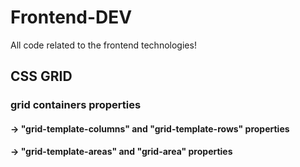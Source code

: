 # Frontend-DEV
All code related to the frontend  technologies!

<!-- CSS folder added -->
## CSS GRID
### grid containers properties
#### -> "grid-template-columns" and "grid-template-rows" properties
#### -> "grid-template-areas" and "grid-area" properties